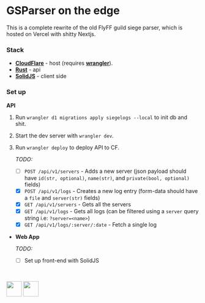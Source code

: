 # GSParser on the edge

This is a complete rewrite of the old FlyFF guild siege parser, which is hosted on Vercel with shitty Nextjs.


### Stack

- [**CloudFlare**](https://pages.cloudflare.com/) - host (requires [**wrangler**](https://developers.cloudflare.com/workers/wrangler/install-and-update/)).
- [**Rust**](https://www.rust-lang.org/tools/install) - api
- [**SolidJS**](https://www.solidjs.com/) - client side

### Set up

**API**

1. Run `wrangler d1 migrations apply siegelogs --local` to init db and shit.
2. Start the dev server with `wrangler dev`.
3. Run `wrangler deploy` to deploy API to CF.

	_TODO:_
	- [ ] `POST /api/v1/servers` - Adds a new server (json payload should have `id(str, optional)`, `name(str)`, and `private(bool, optional)` fields)
	- [x] `POST /api/v1/logs` - Creates a new log entry (form-data should have a `file` and `server(str)` fields)
	- [x] `GET /api/v1/servers` - Gets all the servers
	- [x] `GET /api/v1/logs` - Gets all logs (can be filtered using a `server` query string i.e: `?server=<name>`)
	- [x] `GET /api/v1/logs/:server/:date` - Fetch a single log
	
- **Web App**
	
	_TODO:_
    - [ ] Set up front-end with SolidJS

&nbsp;
 
<img src="https://cf-assets.www.cloudflare.com/slt3lc6tev37/CHOl0sUhrumCxOXfRotGt/081f81d52274080b2d026fdf163e3009/cloudflare-icon-color_3x.png" height="40" /> <img src="https://cf-assets.www.cloudflare.com/slt3lc6tev37/19PMkzIGit18o5epehLZOH/38706c3d470dcea777c71a98eae97054/Workers_hexagon_logo_125x113.svg" height="40" />
